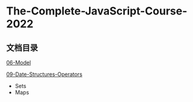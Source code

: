 # The-Complete-JavaScript-Course-2022

## 文档目录

[06-Model](06-Model\README.md)

[09-Date-Structures-Operators](09-Date-Structures-Operators)
- Sets
- Maps